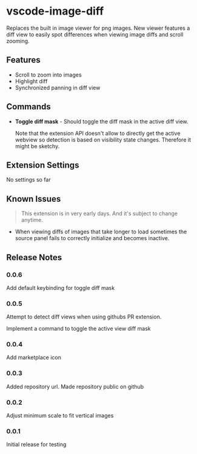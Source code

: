 # vscode-image-diff

Replaces the built in image viewer for png images. New viewer features a diff view to easily spot differences when viewing image diffs and scroll zooming.

## Features

- Scroll to zoom into images
- Highlight diff
- Synchronized panning in diff view

## Commands

- **Toggle diff mask** - Should toggle the diff mask in the active diff view.

  Note that the extension API doesn't allow to directly get the active webview
  so detection is based on visibility state changes. Therefore it might be
  sketchy.


## Extension Settings

No settings so far

## Known Issues

> This extension is in very early days. And it's subject to change anytime.

- When viewing diffs of images that take longer to load sometimes the source
  panel fails to correctly initialize and becomes inactive.


## Release Notes

### 0.0.6

Add default keybinding for toggle diff mask

### 0.0.5

Attempt to detect diff views when using githubs PR extension.

Implement a command to toggle the active view diff mask


### 0.0.4

Add marketplace icon

### 0.0.3

Added repository url. Made repository public on github

### 0.0.2

Adjust minimum scale to fit vertical images

### 0.0.1

Initial release for testing


